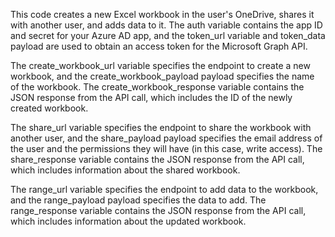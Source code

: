 This code creates a new Excel workbook in the user's OneDrive, shares it with another user, and adds data to it. The auth variable contains the app ID and secret for your Azure AD app, and the token_url variable and token_data payload are used to obtain an access token for the Microsoft Graph API.

The create_workbook_url variable specifies the endpoint to create a new workbook, and the create_workbook_payload payload specifies the name of the workbook. The create_workbook_response variable contains the JSON response from the API call, which includes the ID of the newly created workbook.

The share_url variable specifies the endpoint to share the workbook with another user, and the share_payload payload specifies the email address of the user and the permissions they will have (in this case, write access). The share_response variable contains the JSON response from the API call, which includes information about the shared workbook.

The range_url variable specifies the endpoint to add data to the workbook, and the range_payload payload specifies the data to add. The range_response variable contains the JSON response from the API call, which includes information about the updated workbook.
